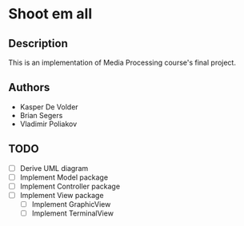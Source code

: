 # Shoot em all

## Description

This is an implementation of Media Processing course's final project.

## Authors

* Kasper De Volder
* Brian Segers
* Vladimir Poliakov

## TODO

* [ ] Derive UML diagram
* [ ] Implement Model package
* [ ] Implement Controller package
* [ ] Implement View package
  * [ ] Implement GraphicView
  * [ ] Implement TerminalView
